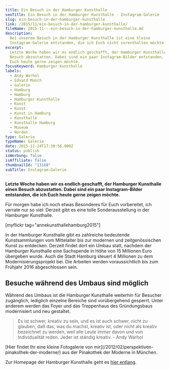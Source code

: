```yaml
---
title: Ein Besuch in der Hamburger Kunsthalle
seoTitle: Ein Besuch in der Hamburger Kunsthalle - Instagram-Galerie
slug: ein-besuch-in-der-hamburger-kunsthalle
link: /2015/11/ein-besuch-in-der-hamburger-kunsthalle/
fileName: 2015-11---ein-besuch-in-der-hamburger-kunsthalle.md
description:
  Bei unserem Besuch in der Hamburger Kunsthalle ist eine kleine
  Instagram-Galerie entstanden, die ich Euch nicht vorenthalten möchte.
excerpt:
  Letzte Woche haben wir es endlich geschafft, der Hamburger Kunsthalle einen
  Besuch abzustatten. Dabei sind ein paar Instagram-Bilder entstanden, die ich
  Euch heute gerne zeigen möchte.
focusKeyword: Hamburger Kunsthalle
labels:
  - Andy Warhol
  - Edvard Munch
  - Galerie
  - Hamburg
  - Hamburg
  - Hamburger Kunsthalle
  - Kunst
  - Kunst
  - Kunst in Hamburg
  - Kunsthalle
  - Kunsthalle Hamburg
  - Museum
  - Norden
type: Galerie
typeName: Galerie
date: 2015-11-24T17:30:56.000Z
status: publish
isWerbung: false
isAffiliate: false
thumbnailId: "13168"
subTitle: Instagram-Galerie
---
```


<strong>Letzte Woche haben wir es endlich geschafft, der Hamburger Kunsthalle
einen Besuch abzustatten. Dabei sind ein paar Instagram-Bilder entstanden, die
ich Euch heute gerne zeigen möchte.</strong>

Für morgen habe ich noch etwas Besonderes für Euch vorbereitet, ich verrate nur
so viel: Derzeit gibt es eine tolle Sonderausstellung in der Hamburger
Kunsthalle.

[myflickr tag="annekunsthallehamburg2015"]

In der Hamburger Kunsthalle gibt es zahlreiche bedeutende Kunstsammlungen vom
Mittelalter bis zur modernen und zeitgenössischen Kunst zu entdecken. Derzeit
findet dort ein Umbau statt, nachdem der Hamburger Kunsthalle eine Sachspende in
Höhe von 15 Millionen Euro übergeben wurde. Auch die Stadt Hamburg steuert 4
Millionen zu dem Modernisierungsprojekt bei. Die Arbeiten werden voraussichtlich
bis zum Frühjahr 2016 abgeschlossen sein.

## Besuche während des Umbaus sind möglich

Während des Umbaus ist die Hamburger Kunsthalle weiterhin für Besucher
zugänglich, lediglich einzelne Bereiche sind vorübergehend gesperrt. Unter
anderem werden das Foyer und das Treppenhaus des Gründungsbaus modernisiert und
neu gestaltet.

<blockquote>Es ist schwer, kreativ zu sein, und es ist auch schwer, nicht zu glauben, daß das, was du machst, kreativ ist, oder nicht als kreativ bezeichnet zu werden, weil alle Leute immer davon und von Individualität reden. Jeder ist ständig kreativ. - Andy Warhol</blockquote> [Hier findet Ihr eine kleine Fotogalerie von mir](/2012/02/perspektiven-pinakothek-der-moderne/)  aus der Pinakothek der Moderne in München.

Zur Homepage der Hamburger Kunsthalle geht es
[hier entlang](http://www.hamburger-kunsthalle.de/).
